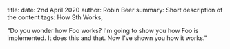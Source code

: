 title: 
date: 2nd April 2020
author: Robin Beer
summary: Short description of the content
tags: How Sth Works, 

"Do you wonder how Foo works?
I'm going to show you how Foo is implemented.
It does this and that.
Now I've shown you how it works."